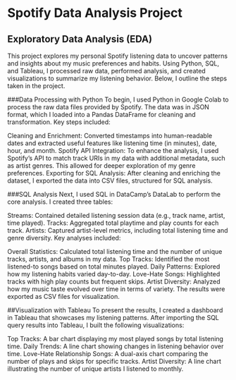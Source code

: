 # Spotify Data Analysis Project 

## Exploratory Data Analysis (EDA)

This project explores my personal Spotify listening data to uncover patterns and insights about my music preferences and habits. Using Python, SQL, and Tableau, I processed raw data, performed analysis, and created visualizations to summarize my listening behavior. Below, I outline the steps taken in the project.

###Data Processing with Python
To begin, I used Python in Google Colab to process the raw data files provided by Spotify. The data was in JSON format, which I loaded into a Pandas DataFrame for cleaning and transformation. Key steps included:

Cleaning and Enrichment: Converted timestamps into human-readable dates and extracted useful features like listening time (in minutes), date, hour, and month.
Spotify API Integration: To enhance the analysis, I used Spotify’s API to match track URIs in my data with additional metadata, such as artist genres. This allowed for deeper exploration of my genre preferences.
Exporting for SQL Analysis: After cleaning and enriching the dataset, I exported the data into CSV files, structured for SQL analysis.

###SQL Analysis
Next, I used SQL in DataCamp’s DataLab to perform the core analysis. I created three tables:

Streams: Contained detailed listening session data (e.g., track name, artist, time played).
Tracks: Aggregated total playtime and play counts for each track.
Artists: Captured artist-level metrics, including total listening time and genre diversity.
Key analyses included:

Overall Statistics: Calculated total listening time and the number of unique tracks, artists, and albums in my data.
Top Tracks: Identified the most listened-to songs based on total minutes played.
Daily Patterns: Explored how my listening habits varied day-to-day.
Love-Hate Songs: Highlighted tracks with high play counts but frequent skips.
Artist Diversity: Analyzed how my music taste evolved over time in terms of variety.
The results were exported as CSV files for visualization.

##Visualization with Tableau
To present the results, I created a dashboard in Tableau that showcases my listening patterns. After importing the SQL query results into Tableau, I built the following visualizations:

Top Tracks: A bar chart displaying my most played songs by total listening time.
Daily Trends: A line chart showing changes in listening behavior over time.
Love-Hate Relationship Songs: A dual-axis chart comparing the number of plays and skips for specific tracks.
Artist Diversity: A line chart illustrating the number of unique artists I listened to monthly.
